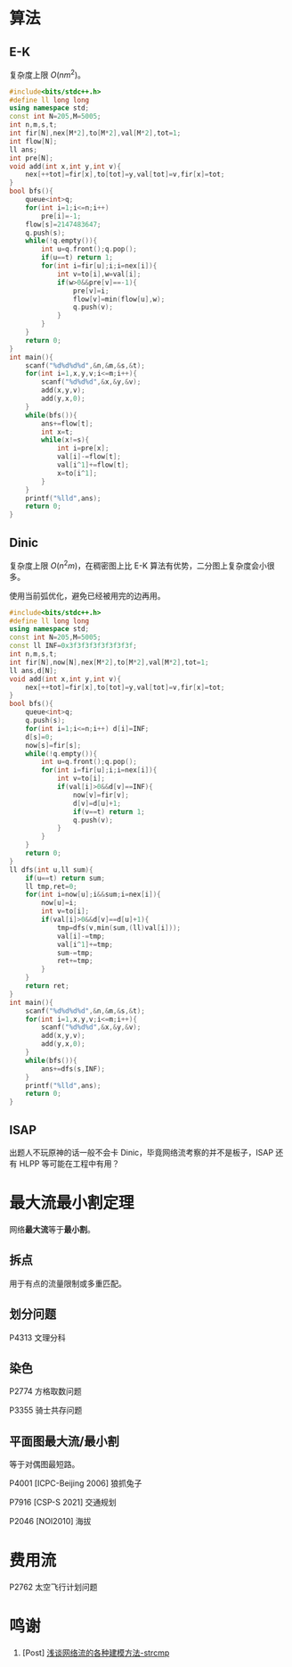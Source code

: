 # 算法

## E-K

复杂度上限 $O(nm^2)$。

```cpp
#include<bits/stdc++.h>
#define ll long long
using namespace std;
const int N=205,M=5005;
int n,m,s,t;
int fir[N],nex[M*2],to[M*2],val[M*2],tot=1;
int flow[N];
ll ans;
int pre[N];
void add(int x,int y,int v){
	nex[++tot]=fir[x],to[tot]=y,val[tot]=v,fir[x]=tot;
}
bool bfs(){
	queue<int>q;
	for(int i=1;i<=n;i++)
		pre[i]=-1;
	flow[s]=2147483647;
	q.push(s);
	while(!q.empty()){
		int u=q.front();q.pop();
		if(u==t) return 1;
		for(int i=fir[u];i;i=nex[i]){
			int v=to[i],w=val[i];
			if(w>0&&pre[v]==-1){
				pre[v]=i;
				flow[v]=min(flow[u],w);
				q.push(v);
			}
		}
	}
	return 0;
}
int main(){
	scanf("%d%d%d%d",&n,&m,&s,&t);
	for(int i=1,x,y,v;i<=m;i++){
		scanf("%d%d%d",&x,&y,&v);
		add(x,y,v);
		add(y,x,0);
	}
	while(bfs()){
		ans+=flow[t];
		int x=t;
		while(x!=s){
			int i=pre[x];
			val[i]-=flow[t];
			val[i^1]+=flow[t];
			x=to[i^1];
		}
	}
	printf("%lld",ans);
	return 0;
}
```



## Dinic

复杂度上限 $O(n^2m)$，在稠密图上比 E-K 算法有优势，二分图上复杂度会小很多。

使用当前弧优化，避免已经被用完的边再用。

```cpp
#include<bits/stdc++.h>
#define ll long long
using namespace std;
const int N=205,M=5005;
const ll INF=0x3f3f3f3f3f3f3f3f;
int n,m,s,t;
int fir[N],now[N],nex[M*2],to[M*2],val[M*2],tot=1;
ll ans,d[N];
void add(int x,int y,int v){
	nex[++tot]=fir[x],to[tot]=y,val[tot]=v,fir[x]=tot;
}
bool bfs(){
	queue<int>q;
	q.push(s);
	for(int i=1;i<=n;i++) d[i]=INF;
	d[s]=0;
	now[s]=fir[s];
	while(!q.empty()){
		int u=q.front();q.pop();
		for(int i=fir[u];i;i=nex[i]){
			int v=to[i];
			if(val[i]>0&&d[v]==INF){
				now[v]=fir[v];
				d[v]=d[u]+1;
				if(v==t) return 1;
				q.push(v);
			}
		}
	}
	return 0;
}
ll dfs(int u,ll sum){
	if(u==t) return sum;
	ll tmp,ret=0;
	for(int i=now[u];i&&sum;i=nex[i]){
		now[u]=i;
		int v=to[i];
		if(val[i]>0&&d[v]==d[u]+1){
			tmp=dfs(v,min(sum,(ll)val[i]));
			val[i]-=tmp;
			val[i^1]+=tmp;
			sum-=tmp;
			ret+=tmp;
		}
	}
	return ret;
}
int main(){
	scanf("%d%d%d%d",&n,&m,&s,&t);
	for(int i=1,x,y,v;i<=m;i++){
		scanf("%d%d%d",&x,&y,&v);
		add(x,y,v);
		add(y,x,0);
	}
	while(bfs()){
		ans+=dfs(s,INF);
	}
	printf("%lld",ans);
	return 0;
}
```

## ISAP

出题人不玩原神的话一般不会卡 Dinic，毕竟网络流考察的并不是板子，ISAP 还有 HLPP 等可能在工程中有用？

# 最大流最小割定理

网络**最大流**等于**最小割**。

## 拆点

用于有点的流量限制或多重匹配。

## 划分问题

P4313 文理分科

## 染色

P2774 方格取数问题

P3355 骑士共存问题

## 平面图最大流/最小割

等于对偶图最短路。

P4001 [ICPC-Beijing 2006] 狼抓兔子

P7916 [CSP-S 2021] 交通规划

P2046 [NOI2010] 海拔

# 费用流

P2762 太空飞行计划问题

# 鸣谢

1. [Post] [浅谈网络流的各种建模方法-strcmp](https://www.luogu.com.cn/article/k2hh2bok)